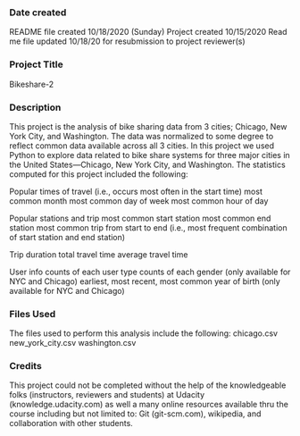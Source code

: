 ### Date created
README file created 10/18/2020 (Sunday)
Project created 10/15/2020
Read me file updated 10/18/20 for resubmission to project reviewer(s)

### Project Title
Bikeshare-2

### Description
This project is the analysis of bike sharing data from 3 cities; Chicago, New York City, and Washington.  The data was normalized to some degree to reflect common data available across all 3 cities.  In this project we used Python to explore data related to bike share systems for three major cities in the United States—Chicago, New York City, and Washington.
The statistics computed for this project included the following:

  Popular times of travel (i.e., occurs most often in the start time)
  most common month
  most common day of week
  most common hour of day

  Popular stations and trip
  most common start station
  most common end station
  most common trip from start to end (i.e., most frequent combination of start station and end station)

  Trip duration
  total travel time
  average travel time

  User info
  counts of each user type
  counts of each gender (only available for NYC and Chicago)
  earliest, most recent, most common year of birth (only available for NYC and Chicago)

### Files Used
The files used to perform this analysis include the following:
  chicago.csv
  new_york_city.csv
  washington.csv

### Credits
This project could not be completed without the help of the knowledgeable folks (instructors, reviewers and students) at Udacity (knowledge.udacity.com) as well a many online resources available thru the course including but not limited to: Git (git-scm.com), wikipedia, and collaboration with other students.
